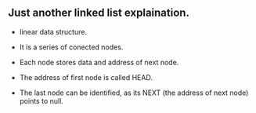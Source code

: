 ## Just another linked list explaination.

- linear data structure.
- It is a series of conected nodes.
- Each node stores data and address of next node.

- The address of first node is called HEAD.
- The last node can be identified, as its NEXT (the address of next node) points to null.

